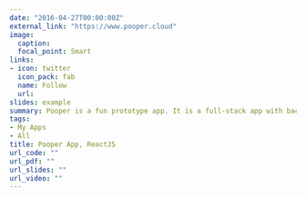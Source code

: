 ```yaml
---
date: "2016-04-27T00:00:00Z"
external_link: "https://www.pooper.cloud"
image:
  caption: 
  focal_point: Smart
links:
- icon: twitter
  icon_pack: fab
  name: Follow
  url: 
slides: example
summary: Pooper is a fun prototype app. It is a full-stack app with backend written in R, SQL, and NodeJS, and frontend in ReactJS.
tags:
- My Apps
- All
title: Pooper App, ReactJS
url_code: ""
url_pdf: ""
url_slides: ""
url_video: ""
---
```

